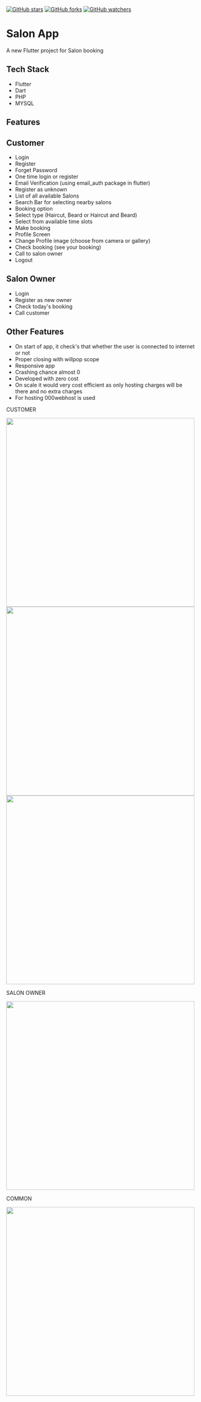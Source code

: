 
[![GitHub stars](https://img.shields.io/github/stars/AryamanGurjar/Salon-App.svg?color=ff69b4)](https://github.com/AryamanGurjar/Salon-App/stargazers)
[![GitHub forks](https://img.shields.io/github/forks/AryamanGurjar/Salon-App.svg?color=008b8b)](https://github.com/AryamanGurjar/Salon-App/network)
[![GitHub watchers](https://img.shields.io/github/watchers/AryamanGurjar/Salon-App.svg?color=00bfff)](https://github.com/AryamanGurjar/Salon-App/watchers)
# Salon App

A new Flutter project for Salon booking

## Tech Stack
 - Flutter
 - Dart
 - PHP
 - MYSQL
 

## Features
 
 ## Customer
   - Login
   - Register
   - Forget Password
   - One time login or register
   - Email Verification (using email_auth package in flutter)
   - Register as unknown
   - List of all available Salons
   - Search Bar for selecting nearby salons
   - Booking option
   - Select type (Haircut, Beard or Haircut and Beard)
   - Select from available time slots
   - Make booking
   - Profile Screen
   - Change Profile image (choose from camera or gallery)
   - Check booking (see your booking)
   - Call to salon owner
   - Logout
   
## Salon Owner
   - Login 
   - Register as new owner
   - Check today's booking
   - Call customer
   
## Other Features
   - On start of app, it check's that whether the user is connected to internet or not
   - Proper closing with willpop scope
   - Responsive app
   - Crashing chance almost 0
   - Developed with zero cost 
   - On scale it would very cost efficient as only hosting charges will be there and no extra charges
   - For hosting 000webhost is used

CUSTOMER

<p float="left">

<img src ='https://user-images.githubusercontent.com/82881082/173628290-de1a6d2d-91b3-4300-a2da-c91324627ec6.gif' height="500">
<img src ='https://user-images.githubusercontent.com/82881082/173625962-1a646f17-d6df-4207-865d-4c1dbbbd207c.gif' height="500">
<img src ='https://user-images.githubusercontent.com/82881082/173626705-3fed0a07-d4c5-4cf6-858f-9154724d540e.gif' height="500">
</p>

SALON OWNER

<img src ='https://user-images.githubusercontent.com/82881082/173629276-ef72c8b5-521b-445b-8329-7b0380f967c6.gif' height="500">

COMMON

<img src ='https://user-images.githubusercontent.com/82881082/173580725-b86e24b6-f9d2-4394-b279-acda12e7ecca.gif' height="500">


